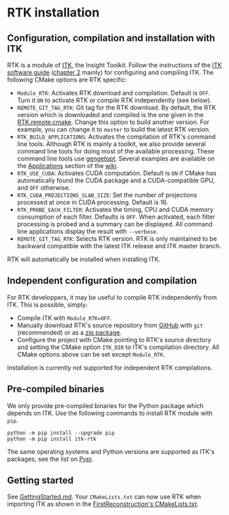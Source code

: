 RTK installation
================

Configuration, compilation and installation with ITK
----------------------------------------------------
RTK is a module of [ITK](http://www.itk.org), the Insight Toolkit. Follow the instructions of the [ITK software guide](https://itk.org/ITKSoftwareGuide/html) ([chapter 2](https://itk.org/ITKSoftwareGuide/html/Book1/ITKSoftwareGuide-Book1ch2.html) mainly) for configuring and compiling ITK. The following CMake options are RTK specific:

* `Module_RTK`: Activates RTK download and compilation. Default is `OFF`. Turn it `ON` to activate RTK or compile RTK independently (see below).
* `REMOTE_GIT_TAG_RTK`: Git tag for the RTK download. By default, the RTK version which is downloaded and compiled is the one given in the [RTK.remote.cmake](https://github.com/InsightSoftwareConsortium/ITK/blob/master/Modules/Remote/RTK.remote.cmake). Change this option to build another version. For example, you can change it to `master` to build the latest RTK version.
* `RTK_BUILD_APPLICATIONS`: Activates the compilation of RTK's command line tools. Although RTK is mainly a toolkit, we also provide several command line tools for doing most of the available processing. These command line tools use [gengetopt](https://www.gnu.org/software/gengetopt/gengetopt.html). Several examples are available on the [Applications](http://wiki.openrtk.org/index.php/RTK_wiki_help#Applications) section of the [wiki](http://wikiopenrtk.org).
* `RTK_USE_CUDA`: Activates CUDA computation. Default is `ON` if CMake has automatically found the CUDA package and a CUDA-compatible GPU, and `OFF` otherwise.
* `RTK_CUDA_PROJECTIONS_SLAB_SIZE`: Set the number of projections processed at once in CUDA processing. Default is 16.
* `RTK_PROBE_EACH_FILTER`: Activates the timing, CPU and CUDA memory consumption of each filter. Defaults is `OFF`. When activated, each filter processing is probed and a summary can be displayed. All command line applications display the result with `--verbose`.
* `REMOTE_GIT_TAG_RTK`: Selects RTK version. RTK is only maintained to be backward compatible with the latest ITK release and ITK master branch.

RTK will automatically be installed when installing ITK.

Independent configuration and compilation
-----------------------------------------
For RTK developpers, it may be useful to compile RTK independently from ITK. This is possible, simply:
* Compile ITK with `Module_RTK=OFF`.
* Manually download RTK's source repository from [GitHub](https://github.com/SimonRit/RTK) with `git` (recommended) or as a [zip package](https://codeload.github.com/SimonRit/RTK/zip/master).
* Configure the project with CMake pointing to RTK's source directory and setting the CMake option `ITK_DIR` to ITK's compilation directory. All CMake options above can be set except `Module_RTK`.

Installation is currently not supported for independent RTK compilations.

Pre-compiled binaries
---------------------
We only provide pre-compiled binaries for the Python package which depends on ITK. Use the following commands to install RTK module with `pip`.
```
python -m pip install --upgrade pip
python -m pip install itk-rtk
```

The same operating systems and Python versions are supported as ITK's packages, see the list on [Pypi](https://pypi.org/project/itk-rtk).

Getting started
---------------
See [GettingStarted.md](GettingStarted.md). Your `CMakeLists.txt` can now use RTK when importing ITK as shown in the [FirstReconstruction's CMakeLists.txt](https://github.com/SimonRit/RTK/blob/master/examples/FirstReconstruction/CMakeLists.txt#L7).

